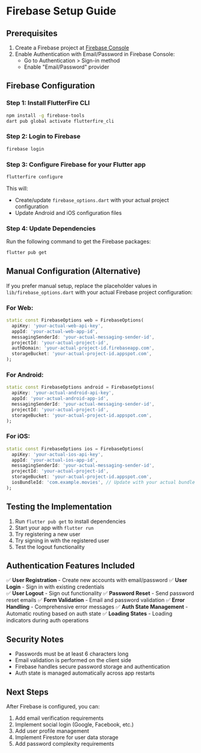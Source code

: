 # Firebase Setup Guide

## Prerequisites

1. Create a Firebase project at [Firebase Console](https://console.firebase.google.com/)
2. Enable Authentication with Email/Password in Firebase Console:
   - Go to Authentication > Sign-in method
   - Enable "Email/Password" provider

## Firebase Configuration

### Step 1: Install FlutterFire CLI

```bash
npm install -g firebase-tools
dart pub global activate flutterfire_cli
```

### Step 2: Login to Firebase

```bash
firebase login
```

### Step 3: Configure Firebase for your Flutter app

```bash
flutterfire configure
```

This will:

- Create/update `firebase_options.dart` with your actual project configuration
- Update Android and iOS configuration files

### Step 4: Update Dependencies

Run the following command to get the Firebase packages:

```bash
flutter pub get
```

## Manual Configuration (Alternative)

If you prefer manual setup, replace the placeholder values in `lib/firebase_options.dart` with your actual Firebase project configuration:

### For Web:

```dart
static const FirebaseOptions web = FirebaseOptions(
  apiKey: 'your-actual-web-api-key',
  appId: 'your-actual-web-app-id',
  messagingSenderId: 'your-actual-messaging-sender-id',
  projectId: 'your-actual-project-id',
  authDomain: 'your-actual-project-id.firebaseapp.com',
  storageBucket: 'your-actual-project-id.appspot.com',
);
```

### For Android:

```dart
static const FirebaseOptions android = FirebaseOptions(
  apiKey: 'your-actual-android-api-key',
  appId: 'your-actual-android-app-id',
  messagingSenderId: 'your-actual-messaging-sender-id',
  projectId: 'your-actual-project-id',
  storageBucket: 'your-actual-project-id.appspot.com',
);
```

### For iOS:

```dart
static const FirebaseOptions ios = FirebaseOptions(
  apiKey: 'your-actual-ios-api-key',
  appId: 'your-actual-ios-app-id',
  messagingSenderId: 'your-actual-messaging-sender-id',
  projectId: 'your-actual-project-id',
  storageBucket: 'your-actual-project-id.appspot.com',
  iosBundleId: 'com.example.movies', // Update with your actual bundle ID
);
```

## Testing the Implementation

1. Run `flutter pub get` to install dependencies
2. Start your app with `flutter run`
3. Try registering a new user
4. Try signing in with the registered user
5. Test the logout functionality

## Authentication Features Included

✅ **User Registration** - Create new accounts with email/password
✅ **User Login** - Sign in with existing credentials  
✅ **User Logout** - Sign out functionality
✅ **Password Reset** - Send password reset emails
✅ **Form Validation** - Email and password validation
✅ **Error Handling** - Comprehensive error messages
✅ **Auth State Management** - Automatic routing based on auth state
✅ **Loading States** - Loading indicators during auth operations

## Security Notes

- Passwords must be at least 6 characters long
- Email validation is performed on the client side
- Firebase handles secure password storage and authentication
- Auth state is managed automatically across app restarts

## Next Steps

After Firebase is configured, you can:

1. Add email verification requirements
2. Implement social login (Google, Facebook, etc.)
3. Add user profile management
4. Implement Firestore for user data storage
5. Add password complexity requirements
